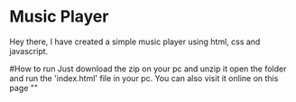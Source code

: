 # Music Player
Hey there, I have created a simple music player using html, css and javascript.

#How to run
Just download the zip on your pc and unzip it open the folder and run the 'index.html' file in your pc.
You can also visit it online on this page ""
